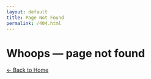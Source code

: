 ```yaml
---
layout: default
title: Page Not Found
permalink: /404.html
---
```


# Whoops — page not found
[← Back to Home](/index.md)
